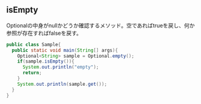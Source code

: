 ## isEmpty

Optionalの中身がnullかどうか確認するメソッド。空であればtrueを戻し、何か参照が存在すればfalseを戻す。

```Java
public class Sample{
  public static void main(String[] args){
    Optional<String> sample = Optional.empty();
    if(sample.isEmpty()){
      System.out.println("empty");
      return;
    }
    System.out.println(sample.get());
  }
}
```
